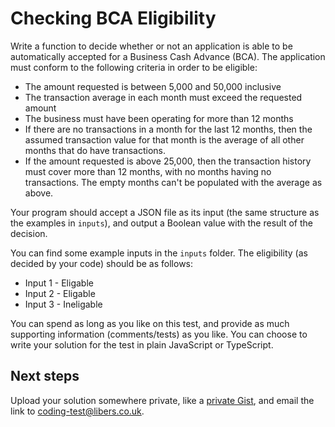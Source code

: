 # Checking BCA Eligibility

Write a function to decide whether or not an application is able to be automatically
accepted for a Business Cash Advance (BCA). The application must conform to the following criteria in order to be eligible:

* The amount requested is between 5,000 and 50,000 inclusive
* The transaction average in each month must exceed the requested amount
* The business must have been operating for more than 12 months
* If there are no transactions in a month for the last 12 months, then the assumed
  transaction value for that month is the average of all other months that do have transactions.
* If the amount requested is above 25,000, then the transaction history must cover more than 12 months, with no months
  having no transactions. The empty months can't be populated with the average as above.

Your program should accept a JSON file as its input (the same structure as the examples in `inputs`),
and output a Boolean value with the result of the decision.

You can find some example inputs in the `inputs` folder. The eligibility (as decided by your code)
should be as follows:

* Input 1 - Eligable
* Input 2 - Eligable
* Input 3 - Ineligable

You can spend as long as you like on this test, and provide as much supporting information
(comments/tests) as you like. You can choose to write your solution for the test in
plain JavaScript or TypeScript.

## Next steps

Upload your solution somewhere private, like a [private Gist](https://gist.github.com/), and email
the link to [coding-test@libers.co.uk](coding-test@liberis.co.uk).
